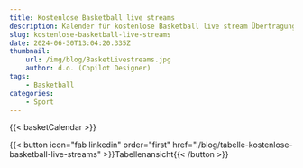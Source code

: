 ```yaml
---
title: Kostenlose Basketball live streams 
description: Kalender für kostenlose Basketball live stream Übertragungen von magentasport, sportschau und anderen
slug: kostenlose-basketball-live-streams
date: 2024-06-30T13:04:20.335Z
thumbnail:
    url: /img/blog/BasketLivestreams.jpg
    author: d.o. (Copilot Designer)
tags:
    - Basketball
categories:
    - Sport
---
```


{{< basketCalendar >}}

{{< button icon="fab linkedin" order="first" href="./blog/tabelle-kostenlose-basketball-live-streams" >}}Tabellenansicht{{< /button >}}
